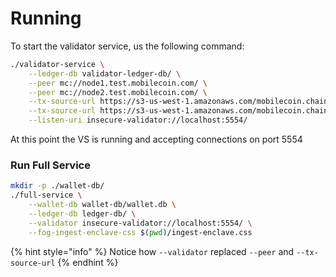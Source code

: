 # Running

To start the validator service, us the following command:

```sh
./validator-service \
    --ledger-db validator-ledger-db/ \
    --peer mc://node1.test.mobilecoin.com/ \
    --peer mc://node2.test.mobilecoin.com/ \
    --tx-source-url https://s3-us-west-1.amazonaws.com/mobilecoin.chain/node1.test.mobilecoin.com/ \
    --tx-source-url https://s3-us-west-1.amazonaws.com/mobilecoin.chain/node2.test.mobilecoin.com/ \
    --listen-uri insecure-validator://localhost:5554/
```

At this point the VS is running and accepting connections on port 5554

### Run Full Service

```sh
mkdir -p ./wallet-db/
./full-service \
    --wallet-db wallet-db/wallet.db \
    --ledger-db ledger-db/ \
    --validator insecure-validator://localhost:5554/ \
    --fog-ingest-enclave-css $(pwd)/ingest-enclave.css
```

{% hint style="info" %}
Notice how `--validator` replaced `--peer` and `--tx-source-url`
{% endhint %}
